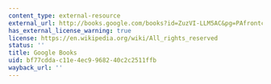 ```yaml
---
content_type: external-resource
external_url: http://books.google.com/books?id=ZuzVI-LLM5AC&pg=PAfrontcover#v=onepage
has_external_license_warning: true
license: https://en.wikipedia.org/wiki/All_rights_reserved
status: ''
title: Google Books
uid: bf77cdda-c11e-4ec9-9682-40c2c2511ffb
wayback_url: ''
---
```

